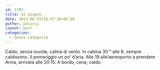 ```yaml
---
id: 1707
title: 22 giugno
date: 2013-06-25T16:07:28+02:00
author: polaris
layout: post
categories:
  - Senza categoria
---
```

Caldo, senza nuvole, calma di vento. In cabina 30 ° alle 8, sempre caldissimo. Il pomeriggio un po&#8217; d&#8217;aria. Alle 19 alle&#8217;aereoporto a prendere Anna, arrivata alle 20:15. A bordo, cena, caldo.